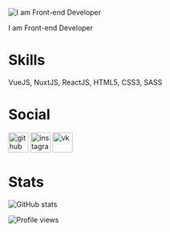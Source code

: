 ![I am Front-end Developer](https://sun9-11.userapi.com/5aoiCam_uMRlVG-wJS-DH19Van1TGRW5zpMGHA/T391S_dWV6g.jpg)

I am Front-end Developer

# Skills
VueJS, NuxtJS, ReactJS, HTML5, CSS3, SASS

# Social
[<img src='https://cdn.jsdelivr.net/npm/simple-icons@3.0.1/icons/github.svg' alt='github' height='40'>](https://github.com/DmitryYuroskulov)  [<img src='https://cdn.jsdelivr.net/npm/simple-icons@3.0.1/icons/instagram.svg' alt='instagram' height='40'>](https://www.instagram.com/yuroskulov/)  [<img src='https://cdn.jsdelivr.net/npm/simple-icons@3.0.1/icons/vk.svg' alt='vk' height='40'>](https://vk.com/dmitry_shade/)  

# Stats
![GitHub stats](https://github-readme-stats.vercel.app/api?username=DmitryYuroskulov&show_icons=true)  

![Profile views](https://gpvc.arturio.dev/DmitryYuroskulov)  
